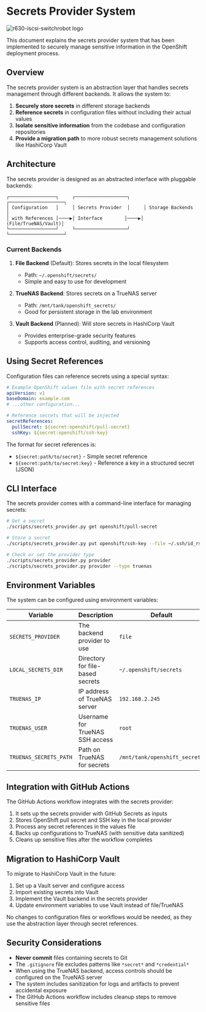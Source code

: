 # Secrets Provider System

![r630-iscsi-switchrobot logo](../assets/images/r630-iscsi-switchrobot-logo.png)

This document explains the secrets provider system that has been implemented to securely manage sensitive information in the OpenShift deployment process.

## Overview

The secrets provider system is an abstraction layer that handles secrets management through different backends. It allows the system to:

1. **Securely store secrets** in different storage backends
2. **Reference secrets** in configuration files without including their actual values
3. **Isolate sensitive information** from the codebase and configuration repositories
4. **Provide a migration path** to more robust secrets management solutions like HashiCorp Vault

## Architecture

The secrets provider is designed as an abstracted interface with pluggable backends:

```
┌─────────────────┐     ┌───────────────────┐     ┌────────────────────┐
│ Configuration   │     │ Secrets Provider  │     │ Storage Backends   │
│ with References │────▶│ Interface        │────▶│ (File/TrueNAS/Vault)│
└─────────────────┘     └───────────────────┘     └────────────────────┘
```

### Current Backends

1. **File Backend** (Default): Stores secrets in the local filesystem
   - Path: `~/.openshift/secrets/`
   - Simple and easy to use for development

2. **TrueNAS Backend**: Stores secrets on a TrueNAS server
   - Path: `/mnt/tank/openshift_secrets/`
   - Good for persistent storage in the lab environment

3. **Vault Backend** (Planned): Will store secrets in HashiCorp Vault
   - Provides enterprise-grade security features
   - Supports access control, auditing, and versioning

## Using Secret References

Configuration files can reference secrets using a special syntax:

```yaml
# Example OpenShift values file with secret references
apiVersion: v1
baseDomain: example.com
# ...other configuration...

# Reference secrets that will be injected
secretReferences:
  pullSecret: ${secret:openshift/pull-secret}
  sshKey: ${secret:openshift/ssh-key}
```

The format for secret references is:
- `${secret:path/to/secret}` - Simple secret reference
- `${secret:path/to/secret:key}` - Reference a key in a structured secret (JSON)

## CLI Interface

The secrets provider comes with a command-line interface for managing secrets:

```bash
# Get a secret
./scripts/secrets_provider.py get openshift/pull-secret

# Store a secret
./scripts/secrets_provider.py put openshift/ssh-key --file ~/.ssh/id_rsa.pub

# Check or set the provider type
./scripts/secrets_provider.py provider
./scripts/secrets_provider.py provider --type truenas
```

## Environment Variables

The system can be configured using environment variables:

| Variable | Description | Default |
|----------|-------------|---------|
| `SECRETS_PROVIDER` | The backend provider to use | `file` |
| `LOCAL_SECRETS_DIR` | Directory for file-based secrets | `~/.openshift/secrets` |
| `TRUENAS_IP` | IP address of TrueNAS server | `192.168.2.245` |
| `TRUENAS_USER` | Username for TrueNAS SSH access | `root` |
| `TRUENAS_SECRETS_PATH` | Path on TrueNAS for secrets | `/mnt/tank/openshift_secrets` |

## Integration with GitHub Actions

The GitHub Actions workflow integrates with the secrets provider:

1. It sets up the secrets provider with GitHub Secrets as inputs
2. Stores OpenShift pull secret and SSH key in the local provider
3. Process any secret references in the values file
4. Backs up configurations to TrueNAS (with sensitive data sanitized)
5. Cleans up sensitive files after the workflow completes

## Migration to HashiCorp Vault

To migrate to HashiCorp Vault in the future:

1. Set up a Vault server and configure access
2. Import existing secrets into Vault
3. Implement the Vault backend in the secrets provider
4. Update environment variables to use Vault instead of file/TrueNAS

No changes to configuration files or workflows would be needed, as they use the abstraction layer through secret references.

## Security Considerations

- **Never commit** files containing secrets to Git
- The `.gitignore` file excludes patterns like `*secret*` and `*credential*`
- When using the TrueNAS backend, access controls should be configured on the TrueNAS server
- The system includes sanitization for logs and artifacts to prevent accidental exposure
- The GitHub Actions workflow includes cleanup steps to remove sensitive files
